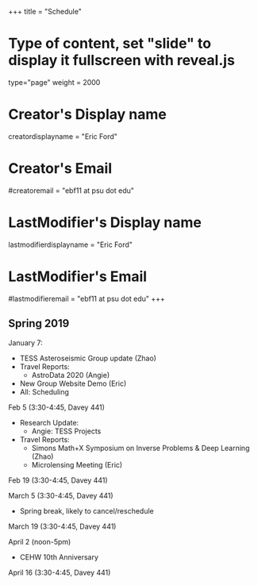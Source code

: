 +++
title = "Schedule"
# Type of content, set "slide" to display it fullscreen with reveal.js
type="page"
weight = 2000

# Creator's Display name
creatordisplayname = "Eric Ford"
# Creator's Email
#creatoremail = "ebf11 at psu dot edu"
# LastModifier's Display name
lastmodifierdisplayname = "Eric Ford"
# LastModifier's Email
#lastmodifieremail = "ebf11 at psu dot edu"
+++

## Spring 2019

January 7:  

   + TESS Asteroseismic Group update (Zhao)
   + Travel Reports:
      - AstroData 2020 (Angie)
   + New Group Website Demo (Eric)
   + All:  Scheduling

Feb 5 (3:30-4:45, Davey 441)

   + Research Update:
      - Angie: TESS Projects
   + Travel Reports:
      - Simons Math+X Symposium on Inverse Problems & Deep Learning (Zhao)
      - Microlensing Meeting (Eric)

Feb 19 (3:30-4:45,  Davey 441)


March 5 (3:30-4:45, Davey 441)

   + Spring break, likely to cancel/reschedule

March 19 (3:30-4:45, Davey 441)


April 2 (noon-5pm)

   + CEHW 10th Anniversary

April 16 (3:30-4:45, Davey 441)
 


